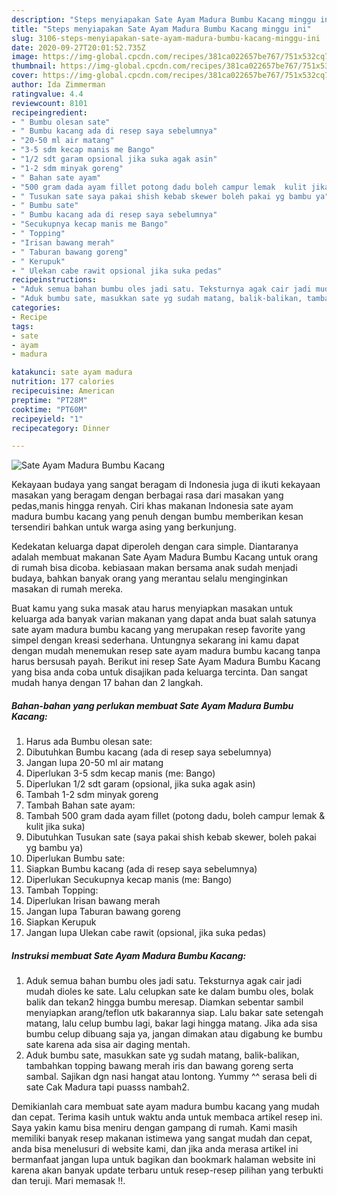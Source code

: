 ```yaml
---
description: "Steps menyiapakan Sate Ayam Madura Bumbu Kacang minggu ini"
title: "Steps menyiapakan Sate Ayam Madura Bumbu Kacang minggu ini"
slug: 3106-steps-menyiapakan-sate-ayam-madura-bumbu-kacang-minggu-ini
date: 2020-09-27T20:01:52.735Z
image: https://img-global.cpcdn.com/recipes/381ca022657be767/751x532cq70/sate-ayam-madura-bumbu-kacang-foto-resep-utama.jpg
thumbnail: https://img-global.cpcdn.com/recipes/381ca022657be767/751x532cq70/sate-ayam-madura-bumbu-kacang-foto-resep-utama.jpg
cover: https://img-global.cpcdn.com/recipes/381ca022657be767/751x532cq70/sate-ayam-madura-bumbu-kacang-foto-resep-utama.jpg
author: Ida Zimmerman
ratingvalue: 4.4
reviewcount: 8101
recipeingredient:
- " Bumbu olesan sate"
- " Bumbu kacang ada di resep saya sebelumnya"
- "20-50 ml air matang"
- "3-5 sdm kecap manis me Bango"
- "1/2 sdt garam opsional jika suka agak asin"
- "1-2 sdm minyak goreng"
- " Bahan sate ayam"
- "500 gram dada ayam fillet potong dadu boleh campur lemak  kulit jika suka"
- " Tusukan sate saya pakai shish kebab skewer boleh pakai yg bambu ya"
- " Bumbu sate"
- " Bumbu kacang ada di resep saya sebelumnya"
- "Secukupnya kecap manis me Bango"
- " Topping"
- "Irisan bawang merah"
- " Taburan bawang goreng"
- " Kerupuk"
- " Ulekan cabe rawit opsional jika suka pedas"
recipeinstructions:
- "Aduk semua bahan bumbu oles jadi satu. Teksturnya agak cair jadi mudah dioles ke sate. Lalu celupkan sate ke dalam bumbu oles, bolak balik dan tekan2 hingga bumbu meresap. Diamkan sebentar sambil menyiapkan arang/teflon utk bakarannya siap. Lalu bakar sate setengah matang, lalu celup bumbu lagi, bakar lagi hingga matang. Jika ada sisa bumbu celup dibuang saja ya, jangan dimakan atau digabung ke bumbu sate karena ada sisa air daging mentah."
- "Aduk bumbu sate, masukkan sate yg sudah matang, balik-balikan, tambahkan topping bawang merah iris dan bawang goreng serta sambal. Sajikan dgn nasi hangat atau lontong. Yummy ^^ serasa beli di sate Cak Madura tapi puasss nambah2."
categories:
- Recipe
tags:
- sate
- ayam
- madura

katakunci: sate ayam madura 
nutrition: 177 calories
recipecuisine: American
preptime: "PT28M"
cooktime: "PT60M"
recipeyield: "1"
recipecategory: Dinner

---
```



![Sate Ayam Madura Bumbu Kacang](https://img-global.cpcdn.com/recipes/381ca022657be767/751x532cq70/sate-ayam-madura-bumbu-kacang-foto-resep-utama.jpg)

Kekayaan budaya yang sangat beragam di Indonesia juga di ikuti kekayaan masakan yang beragam dengan berbagai rasa dari masakan yang pedas,manis hingga renyah. Ciri khas makanan Indonesia sate ayam madura bumbu kacang yang penuh dengan bumbu memberikan kesan tersendiri bahkan untuk warga asing yang berkunjung.


Kedekatan keluarga dapat diperoleh dengan cara simple. Diantaranya adalah membuat makanan Sate Ayam Madura Bumbu Kacang untuk orang di rumah bisa dicoba. kebiasaan makan bersama anak sudah menjadi budaya, bahkan banyak orang yang merantau selalu menginginkan masakan di rumah mereka.



Buat kamu yang suka masak atau harus menyiapkan masakan untuk keluarga ada banyak varian makanan yang dapat anda buat salah satunya sate ayam madura bumbu kacang yang merupakan resep favorite yang simpel dengan kreasi sederhana. Untungnya sekarang ini kamu dapat dengan mudah menemukan resep sate ayam madura bumbu kacang tanpa harus bersusah payah.
Berikut ini resep Sate Ayam Madura Bumbu Kacang yang bisa anda coba untuk disajikan pada keluarga tercinta. Dan sangat mudah hanya dengan 17 bahan dan 2 langkah.


<!--inarticleads1-->

##### Bahan-bahan yang perlukan membuat Sate Ayam Madura Bumbu Kacang:

1. Harus ada  Bumbu olesan sate:
1. Dibutuhkan  Bumbu kacang (ada di resep saya sebelumnya)
1. Jangan lupa 20-50 ml air matang
1. Diperlukan 3-5 sdm kecap manis (me: Bango)
1. Diperlukan 1/2 sdt garam (opsional, jika suka agak asin)
1. Tambah 1-2 sdm minyak goreng
1. Tambah  Bahan sate ayam:
1. Tambah 500 gram dada ayam fillet (potong dadu, boleh campur lemak &amp; kulit jika suka)
1. Dibutuhkan  Tusukan sate (saya pakai shish kebab skewer, boleh pakai yg bambu ya)
1. Diperlukan  Bumbu sate:
1. Siapkan  Bumbu kacang (ada di resep saya sebelumnya)
1. Diperlukan Secukupnya kecap manis (me: Bango)
1. Tambah  Topping:
1. Diperlukan Irisan bawang merah
1. Jangan lupa  Taburan bawang goreng
1. Siapkan  Kerupuk
1. Jangan lupa  Ulekan cabe rawit (opsional, jika suka pedas)




<!--inarticleads2-->

##### Instruksi membuat  Sate Ayam Madura Bumbu Kacang:

1. Aduk semua bahan bumbu oles jadi satu. Teksturnya agak cair jadi mudah dioles ke sate. Lalu celupkan sate ke dalam bumbu oles, bolak balik dan tekan2 hingga bumbu meresap. Diamkan sebentar sambil menyiapkan arang/teflon utk bakarannya siap. Lalu bakar sate setengah matang, lalu celup bumbu lagi, bakar lagi hingga matang. Jika ada sisa bumbu celup dibuang saja ya, jangan dimakan atau digabung ke bumbu sate karena ada sisa air daging mentah.
1. Aduk bumbu sate, masukkan sate yg sudah matang, balik-balikan, tambahkan topping bawang merah iris dan bawang goreng serta sambal. Sajikan dgn nasi hangat atau lontong. Yummy ^^ serasa beli di sate Cak Madura tapi puasss nambah2.




Demikianlah cara membuat sate ayam madura bumbu kacang yang mudah dan cepat. Terima kasih untuk waktu anda untuk membaca artikel resep ini. Saya yakin kamu bisa meniru dengan gampang di rumah. Kami masih memiliki banyak resep makanan istimewa yang sangat mudah dan cepat, anda bisa menelusuri di website kami, dan jika anda merasa artikel ini bermanfaat jangan lupa untuk bagikan dan bookmark halaman website ini karena akan banyak update terbaru untuk resep-resep pilihan yang terbukti dan teruji. Mari memasak !!. 
